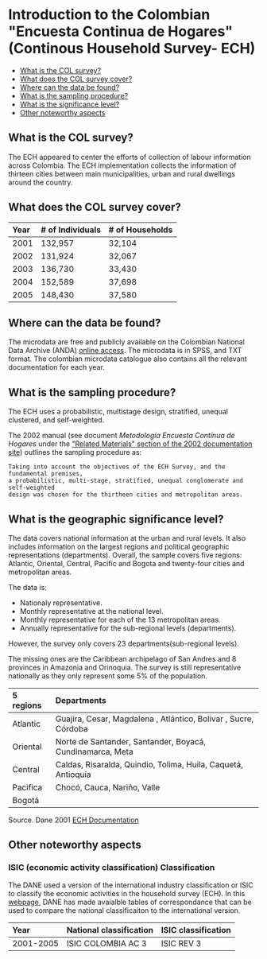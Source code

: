 
# Introduction to the Colombian "Encuesta Continua de Hogares" (Continous Household Survey- ECH)

- [What is the COL survey?](#what-is-the-COL-survey)
- [What does the COL survey cover?](#what-does-the-COL-survey-cover)
- [Where can the data be found?](#where-can-the-data-be-found)
- [What is the sampling procedure?](#what-is-the-sampling-procedure)
- [What is the significance level?](#what-is-the-geographic-significance-level)
- [Other noteworthy aspects](#other-noteworthy-aspects)

## What is the COL survey?

The ECH appeared to center the efforts of collection of labour information across Colombia. The ECH implementation collects the information of thirteen cities between main municipalities, urban and rural dwellings around the country.

## What does the COL survey cover?

| Year	| # of Individuals 	| # of Households	|
| :-------	| :--------		| :--------	 	|
| 2001	| 132,957 | 32,104 |
| 2002	| 131,924	| 32,067 |
| 2003	| 136,730	| 33,430 |
| 2004	| 152,589	| 37,698 |
| 2005	| 148,430	| 37,580 |

## Where can the data be found?

The microdata are free and publicly available on the Colombian National Data Archive (ANDA) [online access](http://microdatos.dane.gov.co/index.php/catalog/MICRODATOS/about_collection/7/1). The microdata is in SPSS, and TXT format. The colombian microdata catalogue also contains all the relevant documentation for each year. 

## What is the sampling procedure?

The ECH uses a probabilistic, multistage design, stratified, unequal clustered, and self-weighted. 

The 2002 manual (see document *Metodología Encuesta Contínua de Hogares* under the ["Related Materials" section of the 2002 documentation site](https://microdatos.dane.gov.co/catalog/199/related_materials)) outlines the sampling procedure as:

    Taking into account the objectives of the ECH Survey, and the fundamental premises, 
    a probabilistic, multi-stage, stratified, unequal conglomerate and self-weighted 
    design was chosen for the thirtheen cities and metropolitan areas.

## What is the geographic significance level?

The data covers national information at the urban and rural levels. It also includes information on the largest regions and political geographic representations (departments). Overall, the sample covers five regions: Atlantic, Oriental, Central, Pacific and Bogota and twenty-four cities and metropolitan areas.

The data is:

- Nationaly representative.
- Monthly representative at the national level.
- Monthly representative for each of the 13 metropolitan areas.
- Annually representative for the sub-regional levels (departments).

However, the survey only covers 23 departments(sub-regional levels).

The missing ones are the Caribbean archipelago of San Andres and 8 provinces in Amazonia and Orinoquia. The survey is still representative nationally as they only represent some 5% of the population.

| 5 regions	| Departments	|
| :-------	| :--------		| 
|Atlantic | Guajira, Cesar, Magdalena , Atlántico, Bolivar , Sucre, Córdoba |
| Oriental | Norte de Santander, Santander, Boyacá, Cundinamarca, Meta |
| Central| Caldas, Risaralda, Quindio, Tolima, Huila, Caquetá, Antioquia |
| Pacifica | Chocó, Cauca, Nariño, Valle | 
| Bogotá |  | 

Source. Dane 2001 [ECH Documentation](https://microdatos.dane.gov.co//catalog/199/download/3115/Metodologia_encuesta_continua_de_hogares.pdf)

## Other noteworthy aspects

###  ISIC (economic activity classification) Classification

The DANE used a version of the international industry classification or ISIC  to classify the economic activities in the household survey (ECH). In this [webpage](https://www.dane.gov.co/files/sen/nomenclatura/tablasCorrelativas/CIIU3ACvsCIIU3Internal.pdf), DANE has made avaialble tables of correspondance that can be used to compare the national classificaiton to the international version. 

| Year	| National classification| ISIC classification	|
| :-------	| :--------		| :--------		| 
|2001-2005| ISIC COLOMBIA AC 3 | ISIC REV 3 |


